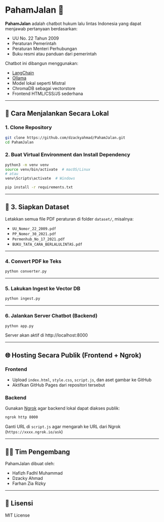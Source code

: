 # PahamJalan 🚦

**PahamJalan** adalah chatbot hukum lalu lintas Indonesia yang dapat menjawab pertanyaan berdasarkan:
- UU No. 22 Tahun 2009
- Peraturan Pemerintah
- Peraturan Menteri Perhubungan
- Buku resmi atau panduan dari pemerintah

Chatbot ini dibangun menggunakan:
- [LangChain](https://www.langchain.com/)
- [Ollama](https://ollama.com/)
- Model lokal seperti Mistral
- ChromaDB sebagai vectorstore
- Frontend HTML/CSS/JS sederhana

---

## 🔧 Cara Menjalankan Secara Lokal

### 1. Clone Repository
```bash
git clone https://github.com/dzackyahmad/PahamJalan.git
cd PahamJalan
```

### 2. Buat Virtual Environment dan Install Dependency
```bash
python3 -m venv venv
source venv/bin/activate  # macOS/Linux
# atau
venv\Scripts\activate  # Windows

pip install -r requirements.txt
```

---

## 📄 3. Siapkan Dataset

Letakkan semua file PDF peraturan di folder `dataset/`, misalnya:
- `UU_Nomor_22_2009.pdf`
- `PP_Nomor_30_2021.pdf`
- `Permenhub_No_17_2021.pdf`
- `BUKU_TATA_CARA_BERLALULINTAS.pdf`

---

### 4. Convert PDF ke Teks
```bash
python converter.py
```

---

### 5. Lakukan Ingest ke Vector DB
```bash
python ingest.py
```

---

### 6. Jalankan Server Chatbot (Backend)
```bash
python app.py
```
Server akan aktif di http://localhost:8000

---

## 🌐 Hosting Secara Publik (Frontend + Ngrok)

### Frontend
- Upload `index.html`, `style.css`, `script.js`, dan aset gambar ke GitHub
- Aktifkan GitHub Pages dari repositori tersebut

### Backend
Gunakan [Ngrok](https://ngrok.com/) agar backend lokal dapat diakses publik:
```bash
ngrok http 8000
```
Ganti URL di `script.js` agar mengarah ke URL dari Ngrok (`https://xxxx.ngrok.io/ask`)

---

## 👨‍💻 Tim Pengembang

PahamJalan dibuat oleh:
- Hafizh Fadhl Muhammad
- Dzacky Ahmad
- Farhan Zia Rizky

---

## 📜 Lisensi

MIT License